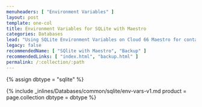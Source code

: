 ```yaml
---
menuheaders: [ "Environment Variables" ]
layout: post
template: one-col
title: Environment Variables for SQLite with Maestro
categories: Databases
lead: "Using SQLite Environment Variables on Cloud 66 Maestro for container stacks"
legacy: false
recommendedName: [ "SQlite with Maestro", "Backup" ]
recommendedLinks: [ "index.html", "backup.html" ]
permalink: /:collection/:path
---
```


{% assign dbtype = "sqlite" %}

<a href="#environment-variables"></a>{% include _inlines/Databases/common/sqlite/env-vars-v1.md  product = page.collection dbtype = dbtype %} 
